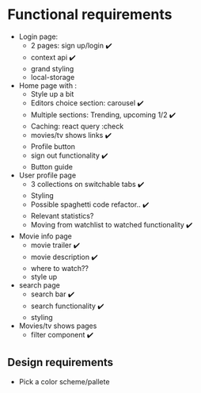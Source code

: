 # Functional requirements

- Login page:
  - 2 pages: sign up/login ✔️
  - context api ✔️
  - grand styling
  - local-storage
- Home page with :
  - Style up a bit
  - Editors choice section: carousel ✔️
  - Multiple sections: Trending, upcoming 1/2 ✔️
  - Caching: react query :check
  - movies/tv shows links ✔️
  - Profile button
  - sign out functionality ✔️
  - Button guide
- User profile page
  - 3 collections on switchable tabs ✔️
  - Styling
  - Possible spaghetti code refactor.. ✔️
  - Relevant statistics?
  - Moving from watchlist to watched functionality ✔️
- Movie info page
  - movie trailer ✔️
  - movie description ✔️
  - where to watch??
  - style up
- search page
  - search bar ✔️
  - search functionality ✔️
  - styling
- Movies/tv shows pages
  - filter component ✔️

## Design requirements

- Pick a color scheme/pallete